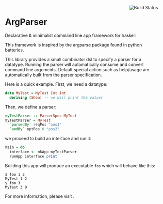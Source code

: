 <a href="https://travis-ci.org/sbergot/ArgParser">
  <img src="https://travis-ci.org/sbergot/ArgParser.png" alt="Build Status" align="right" />
</a>


ArgParser
=========

Declarative & minimalist command line app framework for haskell

This framework is inspired by the argparse package found in python batteries.

This library provides a small combinator dsl to specify a parser for a datatype.
Running the parser will automatically consume and convert command line
arguments. Default special action such as help/usage are automatically built
from the parser specification.

Here is a quick example. First, we need a datatype:

```haskell
data MyTest = MyTest Int Int
  deriving (Show) -- we will print the values
```

Then, we define a parser:

```haskell
myTestParser :: ParserSpec MyTest
myTestParser = MyTest
  `parsedBy` reqPos "pos1"
  `andBy` optPos 0 "pos2"
```
we proceed to build an interface and run it:

```haskell
main = do
  interface <- mkApp myTestParser
  runApp interface print
```

Building this app will produce an executable `foo` which will behave like this:

    $ foo 1 2
    MyTest 1 2
    $ foo 3
    MyTest 3 0
    
    
 For more information, please visit <haskage link>.